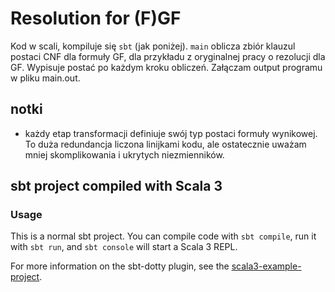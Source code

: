 # Resolution for (F)GF

Kod w scali, kompiluje się `sbt` (jak poniżej).
`main` oblicza zbiór klauzul postaci CNF dla formuły GF, dla przykładu z oryginalnej pracy o rezolucji dla GF. Wypisuje postać po każdym kroku obliczeń. Załączam output programu w pliku main.out.

## notki
 - każdy etap transformacji definiuje swój typ postaci formuły wynikowej. 
 To duża redundancja liczona linijkami kodu, ale ostatecznie uważam mniej skomplikowania i ukrytych niezmienników.

## sbt project compiled with Scala 3

### Usage

This is a normal sbt project. You can compile code with `sbt compile`, run it with `sbt run`, and `sbt console` will start a Scala 3 REPL.

For more information on the sbt-dotty plugin, see the
[scala3-example-project](https://github.com/scala/scala3-example-project/blob/main/README.md).
